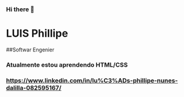 ### Hi there 👋

<!--
**Legatario/Legatario** is a ✨ _special_ ✨ repository because its `README.md` (this file) appears on your GitHub profile.

Here are some ideas to get you started:

- 🔭 I’m currently working on ...
- 🌱 I’m currently learning ...
- 👯 I’m looking to collaborate on ...
- 🤔 I’m looking for help with ...
- 💬 Ask me about ...
- 📫 How to reach me: ...
- 😄 Pronouns: ...
- ⚡ Fun fact: ...
-->

# LUIS Phillipe

##Softwar Engenier
### Atualmente estou aprendendo HTML/CSS
### https://www.linkedin.com/in/lu%C3%ADs-phillipe-nunes-dalilla-082595167/ 
